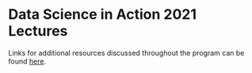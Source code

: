 # Data Science in Action 2021 Lectures

Links for additional resources discussed throughout the program can be found [here](https://jlgrons.github.io/DS-in-Action-Resources/).
